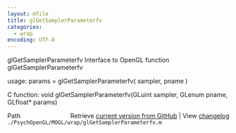 ```yaml
---
layout: mfile
title: glGetSamplerParameterfv
categories:
  - wrap
encoding: UTF-8
---
```


glGetSamplerParameterfv  Interface to OpenGL function glGetSamplerParameterfv

usage:  params = glGetSamplerParameterfv( sampler, pname )

C function:  void glGetSamplerParameterfv(GLuint sampler, GLenum pname, GLfloat\* params)


<div class="code_header" style="text-align:right;">
  <span style="float:left;">Path&nbsp;&nbsp;</span> <span class="counter">Retrieve <a href=
  "https://raw.github.com/Psychtoolbox-3/Psychtoolbox-3/beta/./PsychOpenGL/MOGL/wrap/glGetSamplerParameterfv.m">current version from GitHub</a> | View <a href=
  "https://github.com/Psychtoolbox-3/Psychtoolbox-3/commits/beta/./PsychOpenGL/MOGL/wrap/glGetSamplerParameterfv.m">changelog</a></span>
</div>
<div class="code">
  <code>./PsychOpenGL/MOGL/wrap/glGetSamplerParameterfv.m</code>
</div>
